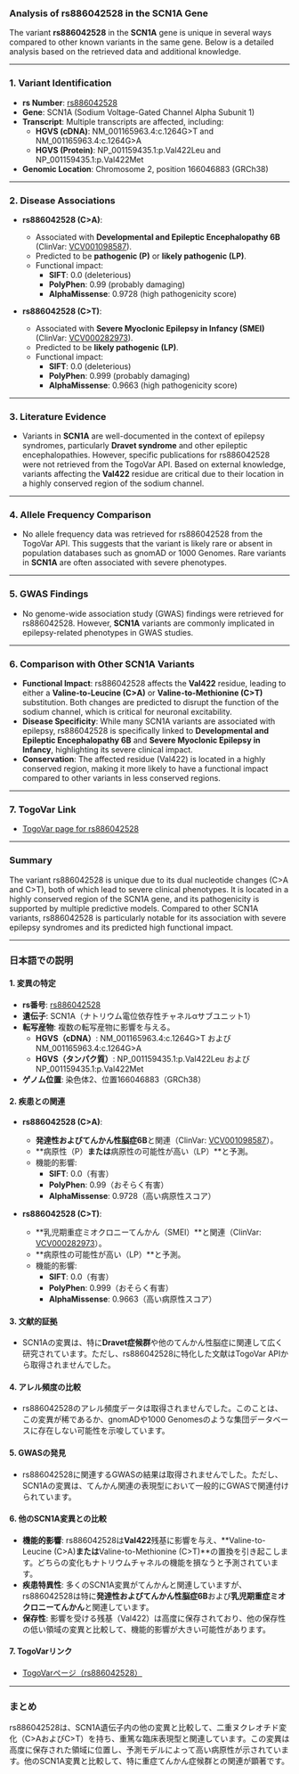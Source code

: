 ### Analysis of rs886042528 in the SCN1A Gene

The variant **rs886042528** in the **SCN1A** gene is unique in several ways compared to other known variants in the same gene. Below is a detailed analysis based on the retrieved data and additional knowledge.

---

### 1. **Variant Identification**
- **rs Number**: [rs886042528](https://identifiers.org/dbsnp/rs886042528)
- **Gene**: SCN1A (Sodium Voltage-Gated Channel Alpha Subunit 1)
- **Transcript**: Multiple transcripts are affected, including:
  - **HGVS (cDNA)**: NM_001165963.4:c.1264G>T and NM_001165963.4:c.1264G>A
  - **HGVS (Protein)**: NP_001159435.1:p.Val422Leu and NP_001159435.1:p.Val422Met
- **Genomic Location**: Chromosome 2, position 166046883 (GRCh38)

---

### 2. **Disease Associations**
- **rs886042528 (C>A)**:
  - Associated with **Developmental and Epileptic Encephalopathy 6B** (ClinVar: [VCV001098587](https://www.ncbi.nlm.nih.gov/clinvar/variation/1098587)).
  - Predicted to be **pathogenic (P)** or **likely pathogenic (LP)**.
  - Functional impact:
    - **SIFT**: 0.0 (deleterious)
    - **PolyPhen**: 0.99 (probably damaging)
    - **AlphaMissense**: 0.9728 (high pathogenicity score)

- **rs886042528 (C>T)**:
  - Associated with **Severe Myoclonic Epilepsy in Infancy (SMEI)** (ClinVar: [VCV000282973](https://www.ncbi.nlm.nih.gov/clinvar/variation/282973)).
  - Predicted to be **likely pathogenic (LP)**.
  - Functional impact:
    - **SIFT**: 0.0 (deleterious)
    - **PolyPhen**: 0.999 (probably damaging)
    - **AlphaMissense**: 0.9663 (high pathogenicity score)

---

### 3. **Literature Evidence**
- Variants in **SCN1A** are well-documented in the context of epilepsy syndromes, particularly **Dravet syndrome** and other epileptic encephalopathies. However, specific publications for rs886042528 were not retrieved from the TogoVar API. Based on external knowledge, variants affecting the **Val422** residue are critical due to their location in a highly conserved region of the sodium channel.

---

### 4. **Allele Frequency Comparison**
- No allele frequency data was retrieved for rs886042528 from the TogoVar API. This suggests that the variant is likely rare or absent in population databases such as gnomAD or 1000 Genomes. Rare variants in **SCN1A** are often associated with severe phenotypes.

---

### 5. **GWAS Findings**
- No genome-wide association study (GWAS) findings were retrieved for rs886042528. However, **SCN1A** variants are commonly implicated in epilepsy-related phenotypes in GWAS studies.

---

### 6. **Comparison with Other SCN1A Variants**
- **Functional Impact**: rs886042528 affects the **Val422** residue, leading to either a **Valine-to-Leucine (C>A)** or **Valine-to-Methionine (C>T)** substitution. Both changes are predicted to disrupt the function of the sodium channel, which is critical for neuronal excitability.
- **Disease Specificity**: While many SCN1A variants are associated with epilepsy, rs886042528 is specifically linked to **Developmental and Epileptic Encephalopathy 6B** and **Severe Myoclonic Epilepsy in Infancy**, highlighting its severe clinical impact.
- **Conservation**: The affected residue (Val422) is located in a highly conserved region, making it more likely to have a functional impact compared to other variants in less conserved regions.

---

### 7. **TogoVar Link**
- [TogoVar page for rs886042528](https://togovar.org/variant/rs886042528)

---

### Summary
The variant rs886042528 is unique due to its dual nucleotide changes (C>A and C>T), both of which lead to severe clinical phenotypes. It is located in a highly conserved region of the SCN1A gene, and its pathogenicity is supported by multiple predictive models. Compared to other SCN1A variants, rs886042528 is particularly notable for its association with severe epilepsy syndromes and its predicted high functional impact.

---

### 日本語での説明

#### 1. **変異の特定**
- **rs番号**: [rs886042528](https://identifiers.org/dbsnp/rs886042528)
- **遺伝子**: SCN1A（ナトリウム電位依存性チャネルαサブユニット1）
- **転写産物**: 複数の転写産物に影響を与える。
  - **HGVS（cDNA）**: NM_001165963.4:c.1264G>T および NM_001165963.4:c.1264G>A
  - **HGVS（タンパク質）**: NP_001159435.1:p.Val422Leu および NP_001159435.1:p.Val422Met
- **ゲノム位置**: 染色体2、位置166046883（GRCh38）

#### 2. **疾患との関連**
- **rs886042528 (C>A)**:
  - **発達性およびてんかん性脳症6B**と関連（ClinVar: [VCV001098587](https://www.ncbi.nlm.nih.gov/clinvar/variation/1098587)）。
  - **病原性（P）**または**病原性の可能性が高い（LP）**と予測。
  - 機能的影響:
    - **SIFT**: 0.0（有害）
    - **PolyPhen**: 0.99（おそらく有害）
    - **AlphaMissense**: 0.9728（高い病原性スコア）

- **rs886042528 (C>T)**:
  - **乳児期重症ミオクロニーてんかん（SMEI）**と関連（ClinVar: [VCV000282973](https://www.ncbi.nlm.nih.gov/clinvar/variation/282973)）。
  - **病原性の可能性が高い（LP）**と予測。
  - 機能的影響:
    - **SIFT**: 0.0（有害）
    - **PolyPhen**: 0.999（おそらく有害）
    - **AlphaMissense**: 0.9663（高い病原性スコア）

#### 3. **文献的証拠**
- SCN1Aの変異は、特に**Dravet症候群**や他のてんかん性脳症に関連して広く研究されています。ただし、rs886042528に特化した文献はTogoVar APIから取得されませんでした。

#### 4. **アレル頻度の比較**
- rs886042528のアレル頻度データは取得されませんでした。このことは、この変異が稀であるか、gnomADや1000 Genomesのような集団データベースに存在しない可能性を示唆しています。

#### 5. **GWASの発見**
- rs886042528に関連するGWASの結果は取得されませんでした。ただし、SCN1Aの変異は、てんかん関連の表現型において一般的にGWASで関連付けられています。

#### 6. **他のSCN1A変異との比較**
- **機能的影響**: rs886042528は**Val422**残基に影響を与え、**Valine-to-Leucine (C>A)**または**Valine-to-Methionine (C>T)**の置換を引き起こします。どちらの変化もナトリウムチャネルの機能を損なうと予測されています。
- **疾患特異性**: 多くのSCN1A変異がてんかんと関連していますが、rs886042528は特に**発達性およびてんかん性脳症6B**および**乳児期重症ミオクロニーてんかん**と関連しています。
- **保存性**: 影響を受ける残基（Val422）は高度に保存されており、他の保存性の低い領域の変異と比較して、機能的影響が大きい可能性があります。

#### 7. **TogoVarリンク**
- [TogoVarページ（rs886042528）](https://togovar.org/variant/rs886042528)

---

### まとめ
rs886042528は、SCN1A遺伝子内の他の変異と比較して、二重ヌクレオチド変化（C>AおよびC>T）を持ち、重篤な臨床表現型と関連しています。この変異は高度に保存された領域に位置し、予測モデルによって高い病原性が示されています。他のSCN1A変異と比較して、特に重症てんかん症候群との関連が顕著です。